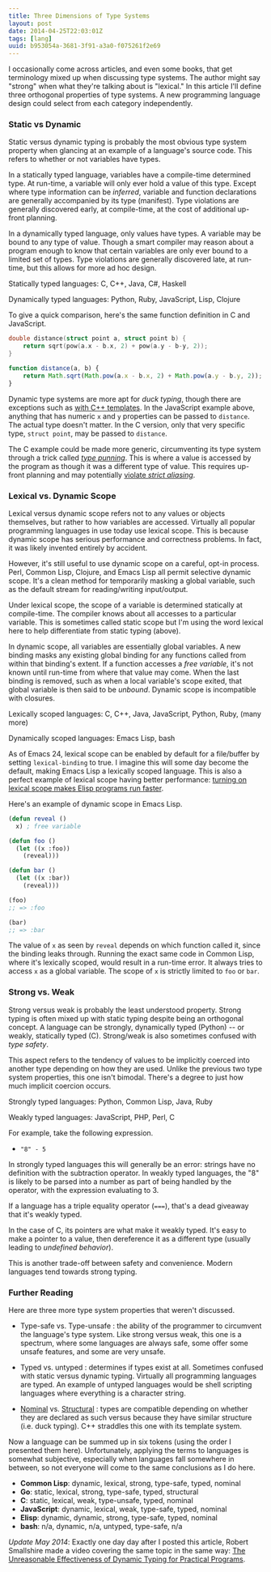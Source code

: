 ```yaml
---
title: Three Dimensions of Type Systems
layout: post
date: 2014-04-25T22:03:01Z
tags: [lang]
uuid: b953054a-3681-3f91-a3a0-f075261f2e69
---
```


I occasionally come across articles, and even some books, that get
terminology mixed up when discussing type systems. The author might
say "strong" when what they're talking about is "lexical." In this
article I'll define three orthogonal properties of type systems. A new
programming language design could select from each category
independently.

### Static vs Dynamic

Static versus dynamic typing is probably the most obvious type system
property when glancing at an example of a language's source code. This
refers to whether or not variables have types.

In a statically typed language, variables have a compile-time
determined type. At run-time, a variable will only ever hold a value
of this type. Except where type information can be *inferred*,
variable and function declarations are generally accompanied by its
type (manifest). Type violations are generally discovered early, at
compile-time, at the cost of additional up-front planning.

In a dynamically typed language, only values have types. A variable
may be bound to any type of value. Though a smart compiler may reason
about a program enough to know that certain variables are only ever
bound to a limited set of types. Type violations are generally
discovered late, at run-time, but this allows for more ad hoc design.

Statically typed languages: C, C++, Java, C#, Haskell

Dynamically typed languages: Python, Ruby, JavaScript, Lisp, Clojure

To give a quick comparison, here's the same function definition in C
and JavaScript.

~~~c
double distance(struct point a, struct point b) {
    return sqrt(pow(a.x - b.x, 2) + pow(a.y - b-y, 2));
}
~~~

~~~javascript
function distance(a, b) {
    return Math.sqrt(Math.pow(a.x - b.x, 2) + Math.pow(a.y - b.y, 2));
}
~~~

Dynamic type systems are more apt for *duck typing*, though there are
exceptions such as [with C++ templates][duck]. In the JavaScript
example above, anything that has numeric `x` and `y` properties can be
passed to `distance`. The actual type doesn't matter. In the C
version, only that very specific type, `struct point`, may be passed
to `distance`.

The C example could be made more generic, circumventing its type
system through a trick called [*type punning*][pun]. This is where a
value is accessed by the program as though it was a different type of
value. This requires up-front planning and may potentially
[violate *strict aliasing*][undef].

### Lexical vs. Dynamic Scope

Lexical versus dynamic scope refers not to any values or objects
themselves, but rather to how variables are accessed. Virtually all
popular programming languages in use today use lexical scope. This is
because dynamic scope has serious performance and correctness
problems. In fact, it was likely invented entirely by accident.

However, it's still useful to use dynamic scope on a careful, opt-in
process. Perl, Common Lisp, Clojure, and Emacs Lisp all permit
selective dynamic scope. It's a clean method for temporarily masking a
global variable, such as the default stream for reading/writing
input/output.

Under lexical scope, the scope of a variable is determined statically
at compile-time. The compiler knows about all accesses to a particular
variable. This is sometimes called static scope but I'm using the word
lexical here to help differentiate from static typing (above).

In dynamic scope, all variables are essentially global variables. A
new binding masks any existing global binding for any functions called
from within that binding's extent. If a function accesses a *free
variable*, it's not known until run-time from where that value may
come. When the last binding is removed, such as when a local
variable's scope exited, that global variable is then said to be
*unbound*. Dynamic scope is incompatible with closures.

Lexically scoped languages: C, C++, Java, JavaScript, Python, Ruby, (many more)

Dynamically scoped languages: Emacs Lisp, bash

As of Emacs 24, lexical scope can be enabled by default for a
file/buffer by setting `lexical-binding` to true. I imagine this will
some day become the default, making Emacs Lisp a lexically scoped
language. This is also a perfect example of lexical scope having
better performance:
[turning on lexical scope makes Elisp programs run faster][lexperf].

Here's an example of dynamic scope in Emacs Lisp.

~~~cl
(defun reveal ()
  x) ; free variable

(defun foo ()
  (let ((x :foo))
    (reveal)))

(defun bar ()
  (let ((x :bar))
    (reveal)))

(foo)
;; => :foo

(bar)
;; => :bar
~~~

The value of `x` as seen by `reveal` depends on which function called
it, since the binding leaks through. Running the exact same code in
Common Lisp, where it's lexically scoped, would result in a run-time
error. It always tries to access `x` as a global variable. The scope
of `x` is strictly limited to `foo` or `bar`.

### Strong vs. Weak

Strong versus weak is probably the least understood property. Strong
typing is often mixed up with static typing despite being an
orthogonal concept. A language can be strongly, dynamically typed
(Python) -- or weakly, statically typed (C). Strong/weak is also
sometimes confused with *type safety*.

This aspect refers to the tendency of values to be implicitly coerced
into another type depending on how they are used. Unlike the previous
two type system properties, this one isn't bimodal. There's a degree
to just how much implicit coercion occurs.

Strongly typed languages: Python, Common Lisp, Java, Ruby

Weakly typed languages: JavaScript, PHP, Perl, C

For example, take the following expression.

 * `"8" - 5`

In strongly typed languages this will generally be an error: strings
have no definition with the subtraction operator. In weakly typed
languages, the "8" is likely to be parsed into a number as part of
being handled by the operator, with the expression evaluating to 3.

If a language has a triple equality operator (`===`), that's a dead
giveaway that it's weakly typed.

In the case of C, its pointers are what make it weakly typed. It's
easy to make a pointer to a value, then dereference it as a different
type (usually leading to *undefined behavior*).

This is another trade-off between safety and convenience. Modern
languages tend towards strong typing.

### Further Reading

Here are three more type system properties that weren't discussed.

 * Type-safe vs. Type-unsafe : the ability of the programmer to
   circumvent the language's type system. Like strong versus weak,
   this one is a spectrum, where some languages are always safe, some
   offer some unsafe features, and some are very unsafe.

 * Typed vs. untyped : determines if types exist at all. Sometimes
   confused with static versus dynamic typing. Virtually all
   programming languages are typed. An example of untyped languages
   would be shell scripting languages where everything is a character
   string.

 * [Nominal][nominal] vs. [Structural][struct] : types are compatible
   depending on whether they are declared as such versus because they
   have similar structure (i.e. duck typing). C++ straddles this one
   with its template system.

Now a language can be summed up in six tokens (using the order I
presented them here). Unfortunately, applying the terms to languages
is somewhat subjective, especially when languages fall somewhere in
between, so not everyone will come to the same conclusions as I do
here.

 * **Common Lisp**: dynamic, lexical, strong, type-safe, typed, nominal
 * **Go**: static, lexical, strong, type-safe, typed, structural
 * **C**: static, lexical, weak, type-unsafe, typed, nominal
 * **JavaScript**: dynamic, lexical, weak, type-safe, typed, nominal
 * **Elisp**: dynamic, dynamic, strong, type-safe, typed, nominal
 * **bash**: n/a, dynamic, n/a, untyped, type-safe, n/a

*Update May 2014*: Exactly one day day after I posted this article,
Robert Smallshire made a video covering the same topic in the same
way: [The Unreasonable Effectiveness of Dynamic Typing for Practical
Programs](http://www.infoq.com/presentations/dynamic-static-typing).


[duck]: /blog/2014/04/01/
[pun]: http://en.wikipedia.org/wiki/Type_punning
[undef]: http://blog.llvm.org/2011/05/what-every-c-programmer-should-know.html
[lexperf]: /blog/2014/01/04/
[nominal]: http://en.wikipedia.org/wiki/Nominative_type_system
[struct]: http://en.wikipedia.org/wiki/Structural_type_system
